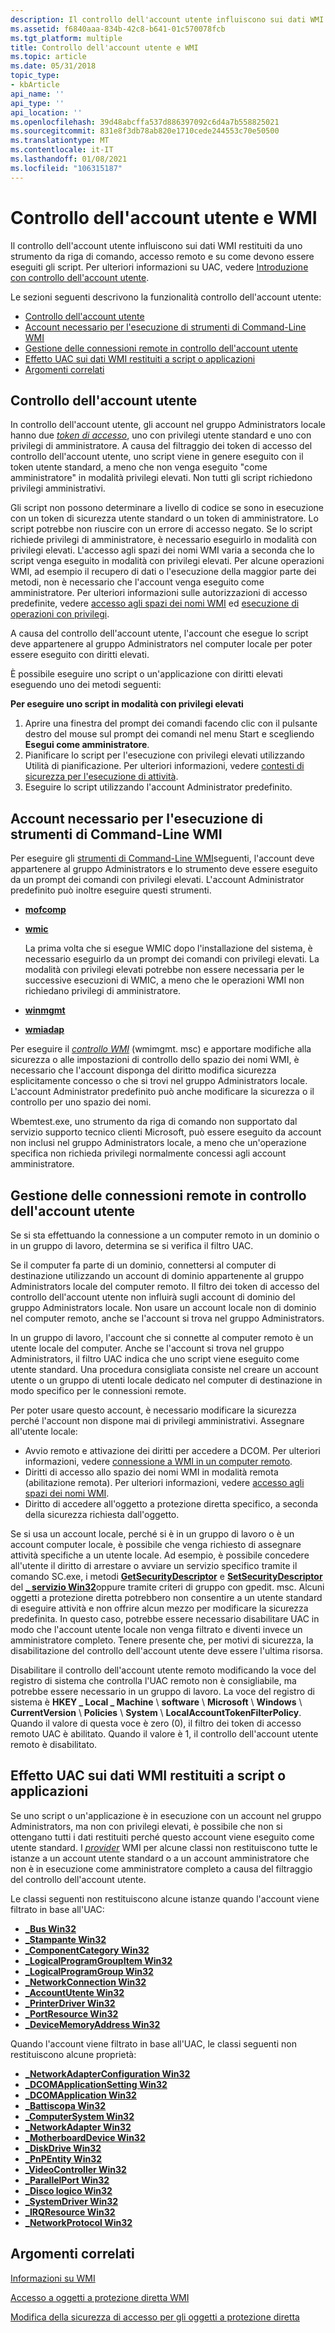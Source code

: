 ```yaml
---
description: Il controllo dell'account utente influiscono sui dati WMI restituiti da uno strumento da riga di comando, accesso remoto e su come devono essere eseguiti gli script. Per ulteriori informazioni su UAC, vedere Introduzione con controllo dell'account utente.
ms.assetid: f6840aaa-834b-42c8-b641-01c570078fcb
ms.tgt_platform: multiple
title: Controllo dell'account utente e WMI
ms.topic: article
ms.date: 05/31/2018
topic_type:
- kbArticle
api_name: ''
api_type: ''
api_location: ''
ms.openlocfilehash: 39d48abcffa537d886397092c6d4a7b558825021
ms.sourcegitcommit: 831e8f3db78ab820e1710cede244553c70e50500
ms.translationtype: MT
ms.contentlocale: it-IT
ms.lasthandoff: 01/08/2021
ms.locfileid: "106315187"
---
```

# <a name="user-account-control-and-wmi"></a>Controllo dell'account utente e WMI

Il controllo dell'account utente influiscono sui dati WMI restituiti da uno strumento da riga di comando, accesso remoto e su come devono essere eseguiti gli script. Per ulteriori informazioni su UAC, vedere [Introduzione con controllo dell'account utente](https://support.microsoft.com/help/922708/how-to-use-user-account-control-uac-in-windows-vista).

Le sezioni seguenti descrivono la funzionalità controllo dell'account utente:

-   [Controllo dell'account utente](#user-account-control-and-wmi)
-   [Account necessario per l'esecuzione di strumenti di Command-Line WMI](#account-needed-to-run-wmi-command-line-tools)
-   [Gestione delle connessioni remote in controllo dell'account utente](#handling-remote-connections-under-uac)
-   [Effetto UAC sui dati WMI restituiti a script o applicazioni](#uac-effect-on-wmi-data-returned-to-scripts-or-applications)
-   [Argomenti correlati](#related-topics)

## <a name="user-account-control"></a>Controllo dell'account utente

In controllo dell'account utente, gli account nel gruppo Administrators locale hanno due [*token di accesso*](/windows/desktop/SecGloss/a-gly), uno con privilegi utente standard e uno con privilegi di amministratore. A causa del filtraggio dei token di accesso del controllo dell'account utente, uno script viene in genere eseguito con il token utente standard, a meno che non venga eseguito "come amministratore" in modalità privilegi elevati. Non tutti gli script richiedono privilegi amministrativi.

Gli script non possono determinare a livello di codice se sono in esecuzione con un token di sicurezza utente standard o un token di amministratore. Lo script potrebbe non riuscire con un errore di accesso negato. Se lo script richiede privilegi di amministratore, è necessario eseguirlo in modalità con privilegi elevati. L'accesso agli spazi dei nomi WMI varia a seconda che lo script venga eseguito in modalità con privilegi elevati. Per alcune operazioni WMI, ad esempio il recupero di dati o l'esecuzione della maggior parte dei metodi, non è necessario che l'account venga eseguito come amministratore. Per ulteriori informazioni sulle autorizzazioni di accesso predefinite, vedere [accesso agli spazi dei nomi WMI](access-to-wmi-namespaces.md) ed [esecuzione di operazioni con privilegi](executing-privileged-operations.md).

A causa del controllo dell'account utente, l'account che esegue lo script deve appartenere al gruppo Administrators nel computer locale per poter essere eseguito con diritti elevati.

È possibile eseguire uno script o un'applicazione con diritti elevati eseguendo uno dei metodi seguenti:

**Per eseguire uno script in modalità con privilegi elevati**

1.  Aprire una finestra del prompt dei comandi facendo clic con il pulsante destro del mouse sul prompt dei comandi nel menu Start e scegliendo **Esegui come amministratore**.
2.  Pianificare lo script per l'esecuzione con privilegi elevati utilizzando Utilità di pianificazione. Per ulteriori informazioni, vedere [contesti di sicurezza per l'esecuzione di attività](/windows/desktop/TaskSchd/security-contexts-for-running-tasks).
3.  Eseguire lo script utilizzando l'account Administrator predefinito.

## <a name="account-needed-to-run-wmi-command-line-tools"></a>Account necessario per l'esecuzione di strumenti di Command-Line WMI

Per eseguire gli [strumenti di Command-Line WMI](wmi-command-line-tools.md)seguenti, l'account deve appartenere al gruppo Administrators e lo strumento deve essere eseguito da un prompt dei comandi con privilegi elevati. L'account Administrator predefinito può inoltre eseguire questi strumenti.

-   [**mofcomp**](mofcomp.md)

-   [**wmic**](wmic.md)

    La prima volta che si esegue WMIC dopo l'installazione del sistema, è necessario eseguirlo da un prompt dei comandi con privilegi elevati. La modalità con privilegi elevati potrebbe non essere necessaria per le successive esecuzioni di WMIC, a meno che le operazioni WMI non richiedano privilegi di amministratore.

-   [**winmgmt**](winmgmt.md)

-   [**wmiadap**](wmiadap.md)

Per eseguire il [*controllo WMI*](gloss-w.md) (wmimgmt. msc) e apportare modifiche alla sicurezza o alle impostazioni di controllo dello spazio dei nomi WMI, è necessario che l'account disponga del diritto modifica sicurezza esplicitamente concesso o che si trovi nel gruppo Administrators locale. L'account Administrator predefinito può anche modificare la sicurezza o il controllo per uno spazio dei nomi.

Wbemtest.exe, uno strumento da riga di comando non supportato dal servizio supporto tecnico clienti Microsoft, può essere eseguito da account non inclusi nel gruppo Administrators locale, a meno che un'operazione specifica non richieda privilegi normalmente concessi agli account amministratore.

## <a name="handling-remote-connections-under-uac"></a>Gestione delle connessioni remote in controllo dell'account utente

Se si sta effettuando la connessione a un computer remoto in un dominio o in un gruppo di lavoro, determina se si verifica il filtro UAC.

Se il computer fa parte di un dominio, connettersi al computer di destinazione utilizzando un account di dominio appartenente al gruppo Administrators locale del computer remoto. Il filtro dei token di accesso del controllo dell'account utente non influirà sugli account di dominio del gruppo Administrators locale. Non usare un account locale non di dominio nel computer remoto, anche se l'account si trova nel gruppo Administrators.

In un gruppo di lavoro, l'account che si connette al computer remoto è un utente locale del computer. Anche se l'account si trova nel gruppo Administrators, il filtro UAC indica che uno script viene eseguito come utente standard. Una procedura consigliata consiste nel creare un account utente o un gruppo di utenti locale dedicato nel computer di destinazione in modo specifico per le connessioni remote.

Per poter usare questo account, è necessario modificare la sicurezza perché l'account non dispone mai di privilegi amministrativi. Assegnare all'utente locale:

-   Avvio remoto e attivazione dei diritti per accedere a DCOM. Per ulteriori informazioni, vedere [connessione a WMI in un computer remoto](connecting-to-wmi-on-a-remote-computer.md).
-   Diritti di accesso allo spazio dei nomi WMI in modalità remota (abilitazione remota). Per ulteriori informazioni, vedere [accesso agli spazi dei nomi WMI](access-to-wmi-namespaces.md).
-   Diritto di accedere all'oggetto a protezione diretta specifico, a seconda della sicurezza richiesta dall'oggetto.

Se si usa un account locale, perché si è in un gruppo di lavoro o è un account computer locale, è possibile che venga richiesto di assegnare attività specifiche a un utente locale. Ad esempio, è possibile concedere all'utente il diritto di arrestare o avviare un servizio specifico tramite il comando SC.exe, i metodi [**GetSecurityDescriptor**](/windows/desktop/CIMWin32Prov/getsecuritydescriptor-method-in-class-win32-service) e [**SetSecurityDescriptor**](/windows/desktop/CIMWin32Prov/setsecuritydescriptor-method-in-class-win32-service) del [**\_ servizio Win32**](/windows/desktop/CIMWin32Prov/win32-service)oppure tramite criteri di gruppo con gpedit. msc. Alcuni oggetti a protezione diretta potrebbero non consentire a un utente standard di eseguire attività e non offrire alcun mezzo per modificare la sicurezza predefinita. In questo caso, potrebbe essere necessario disabilitare UAC in modo che l'account utente locale non venga filtrato e diventi invece un amministratore completo. Tenere presente che, per motivi di sicurezza, la disabilitazione del controllo dell'account utente deve essere l'ultima risorsa.

Disabilitare il controllo dell'account utente remoto modificando la voce del registro di sistema che controlla l'UAC remoto non è consigliabile, ma potrebbe essere necessario in un gruppo di lavoro. La voce del registro di sistema è **HKEY \_ Local \_ Machine** \\ **software** \\ **Microsoft** \\ **Windows** \\ **CurrentVersion** \\ **Policies** \\ **System** \\ **LocalAccountTokenFilterPolicy**. Quando il valore di questa voce è zero (0), il filtro dei token di accesso remoto UAC è abilitato. Quando il valore è 1, il controllo dell'account utente remoto è disabilitato.

## <a name="uac-effect-on-wmi-data-returned-to-scripts-or-applications"></a>Effetto UAC sui dati WMI restituiti a script o applicazioni

Se uno script o un'applicazione è in esecuzione con un account nel gruppo Administrators, ma non con privilegi elevati, è possibile che non si ottengano tutti i dati restituiti perché questo account viene eseguito come utente standard. I [*provider*](gloss-p.md) WMI per alcune classi non restituiscono tutte le istanze a un account utente standard o a un account amministratore che non è in esecuzione come amministratore completo a causa del filtraggio del controllo dell'account utente.

Le classi seguenti non restituiscono alcune istanze quando l'account viene filtrato in base all'UAC:

-   [**\_Bus Win32**](/windows/desktop/CIMWin32Prov/win32-bus)
-   [**\_Stampante Win32**](/windows/desktop/CIMWin32Prov/win32-printer)
-   [**\_ComponentCategory Win32**](/windows/desktop/CIMWin32Prov/win32-componentcategory)
-   [**\_LogicalProgramGroupItem Win32**](/windows/desktop/CIMWin32Prov/win32-logicalprogramgroupitem)
-   [**\_LogicalProgramGroup Win32**](/windows/desktop/CIMWin32Prov/win32-logicalprogramgroup)
-   [**\_NetworkConnection Win32**](/windows/desktop/CIMWin32Prov/win32-networkconnection)
-   [**\_AccountUtente Win32**](/windows/desktop/CIMWin32Prov/win32-useraccount)
-   [**\_PrinterDriver Win32**](/windows/desktop/CIMWin32Prov/win32-printerdriver)
-   [**\_PortResource Win32**](/windows/desktop/CIMWin32Prov/win32-portresource)
-   [**\_DeviceMemoryAddress Win32**](/windows/desktop/CIMWin32Prov/win32-devicememoryaddress)

Quando l'account viene filtrato in base all'UAC, le classi seguenti non restituiscono alcune proprietà:

-   [**\_NetworkAdapterConfiguration Win32**](/windows/desktop/CIMWin32Prov/win32-networkadapterconfiguration)
-   [**\_DCOMApplicationSetting Win32**](/windows/desktop/CIMWin32Prov/win32-dcomapplicationsetting)
-   [**\_DCOMApplication Win32**](/windows/desktop/CIMWin32Prov/win32-dcomapplication)
-   [**\_Battiscopa Win32**](/windows/desktop/CIMWin32Prov/win32-baseboard)
-   [**\_ComputerSystem Win32**](/windows/desktop/CIMWin32Prov/win32-computersystem)
-   [**\_NetworkAdapter Win32**](/windows/desktop/CIMWin32Prov/win32-networkadapter)
-   [**\_MotherboardDevice Win32**](/windows/desktop/CIMWin32Prov/win32-motherboarddevice)
-   [**\_DiskDrive Win32**](/windows/desktop/CIMWin32Prov/win32-diskdrive)
-   [**\_PnPEntity Win32**](/windows/desktop/CIMWin32Prov/win32-pnpentity)
-   [**\_VideoController Win32**](/windows/desktop/CIMWin32Prov/win32-videocontroller)
-   [**\_ParallelPort Win32**](/windows/desktop/CIMWin32Prov/win32-parallelport)
-   [**\_Disco logico Win32**](/windows/desktop/CIMWin32Prov/win32-logicaldisk)
-   [**\_SystemDriver Win32**](/windows/desktop/CIMWin32Prov/win32-systemdriver)
-   [**\_IRQResource Win32**](/windows/desktop/CIMWin32Prov/win32-irqresource)
-   [**\_NetworkProtocol Win32**](/windows/desktop/CIMWin32Prov/win32-networkprotocol)

## <a name="related-topics"></a>Argomenti correlati

<dl> <dt>

[Informazioni su WMI](about-wmi.md)
</dt> <dt>

[Accesso a oggetti a protezione diretta WMI](access-to-wmi-securable-objects.md)
</dt> <dt>

[Modifica della sicurezza di accesso per gli oggetti a protezione diretta](changing-access-security-on-securable-objects.md)
</dt> </dl>

 

 
